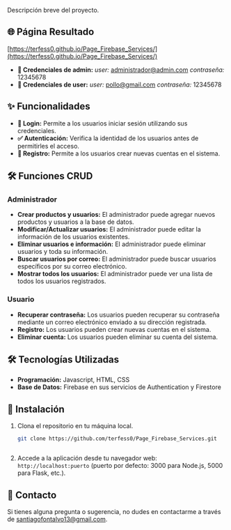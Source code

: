 Descripción breve del proyecto.

## 🌐 Página Resultado

[https://terfess0.github.io/Page_Firebase_Services/](https://terfess0.github.io/Page_Firebase_Services/)
- **🔑 Credenciales de admin:** *user:* administrador@admin.com  *contraseña:* 12345678
- **🔑 Credenciales de user:** *user:* pollo@gmail.com  *contraseña:* 12345678

## ✨ Funcionalidades

- **🔐 Login:** Permite a los usuarios iniciar sesión utilizando sus credenciales.
- **✅ Autenticación:** Verifica la identidad de los usuarios antes de permitirles el acceso.
- **📝 Registro:** Permite a los usuarios crear nuevas cuentas en el sistema.

## 🛠️ Funciones CRUD

### Administrador
- **Crear productos y usuarios:** El administrador puede agregar nuevos productos y usuarios a la base de datos.
- **Modificar/Actualizar usuarios:** El administrador puede editar la información de los usuarios existentes.
- **Eliminar usuarios e información:** El administrador puede eliminar usuarios y toda su información.
- **Buscar usuarios por correo:** El administrador puede buscar usuarios específicos por su correo electrónico.
- **Mostrar todos los usuarios:** El administrador puede ver una lista de todos los usuarios registrados.

### Usuario
- **Recuperar contraseña:** Los usuarios pueden recuperar su contraseña mediante un correo electrónico enviado a su dirección registrada.
- **Registro:** Los usuarios pueden crear nuevas cuentas en el sistema.
- **Eliminar cuenta:** Los usuarios pueden eliminar su cuenta del sistema.


## 🛠️ Tecnologías Utilizadas

- **Programación:** Javascript, HTML, CSS
- **Base de Datos:** Firebase en sus servicios de Authentication y Firestore

## 🚀 Instalación

1. Clona el repositorio en tu máquina local.
    ```bash
    git clone https://github.com/terfess0/Page_Firebase_Services.git
    ```
    ```
2. Accede a la aplicación desde tu navegador web: `http://localhost:puerto` (puerto por defecto: 3000 para Node.js, 5000 para Flask, etc.).


## 📧 Contacto

Si tienes alguna pregunta o sugerencia, no dudes en contactarme a través de santiagofontalvo13@gmail.com.
